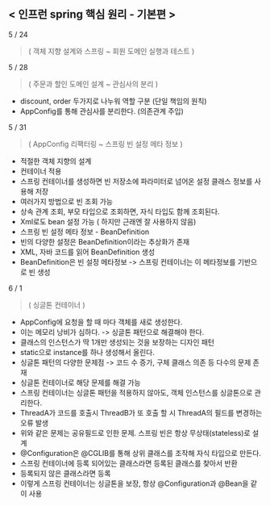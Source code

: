 < 인프런 spring 핵심 원리 - 기본편 >
--------------

5 / 24
>    ( 객체 지향 설계와 스프링 ~ 회원 도메인 실행과 테스트 )

5 / 28
>    ( 주문과 할인 도메인 설계 ~ 관심사의 분리 )
- discount, order 두가지로 나누워 역할 구분 (단일 책임의 원칙)
- AppConfig를 통해 관심사를 분리한다. (의존관계 주입)

5 / 31
>    ( AppConfig 리팩터링 ~ 스프링 빈 설정 메타 정보 )
- 적절한 객체 지향의 설계
- 컨테이너 적용
- 스프링 컨테이너를 생성하면 빈 저장소에 파라미터로 넘어온 설정 클래스 정보를 사용해 저장
- 여러가지 방법으로 빈 조회 가능
- 상속 관계 조회, 부모 타입으로 조회하면, 자식 타입도 함께 조회된다.
- Xml로도 bean 설정 가능 ( 하지만 근래엔 잘 사용하지 않음)
- 스프링 빈 설정 메타 정보 - BeanDefinition
- 빈의 다양한 설정은 BeanDefinition이라는 추상화가 존재
- XML, 자바 코드를 읽어 BeanDefinition 생성
- BeanDefinition은 빈 설정 메타정보 -> 스프링 컨테이너는 이 메타정보를 기반으로 빈 생성

6 / 1
>   ( 싱글톤 컨테이너 )
- AppConfig에 요청을 할 때 마다 객체를 새로 생성한다.
- 이는 메모리 낭비가 심하다. -> 싱글톤 패턴으로 해결해야 한다.
- 클래스의 인스턴스가 딱 1개만 생성되는 것을 보장하는 디자인 패턴
- static으로 instance를 하나 생성해서 올린다.
- 싱글톤 패턴의 다양한 문제점 -> 코드 수 증가, 구체 클래스 의존 등 다수의 문제 존재
- 싱글톤 컨테이너로 해당 문제를 해결 가능
- 스프링 컨테이너는 싱글톤 패턴을 적용하지 않아도, 객체 인스턴스를 싱글톤으로 관리한다.
- ThreadA가 코드를 호출시 ThreadB가 또 호출 할 시 ThreadA의 필드를 변경하는 오류 발생
- 위와 같은 문제는 공유필드로 인한 문제. 스프링 빈은 항상 무상태(stateless)로 설계
- @Configuration은 @CGLIB를 통해 상위 클래스를 조작해 자식 타입으로 만든다.
- 스프링 컨테이너에 등록 되어있는 클래스라면 등록된 클래스를 찾아서 반환
- 등록되지 않은 클래스라면 등록
- 이렇게 스프링 컨테이너는 싱글톤을 보장, 항상 @Configuration과 @Bean을 같이 사용
